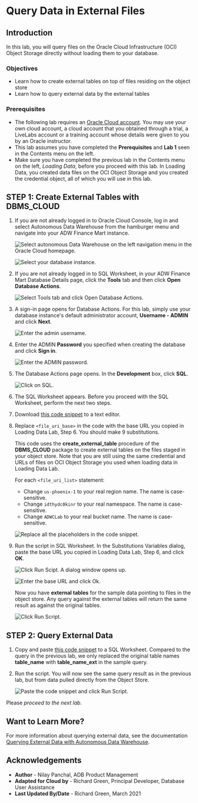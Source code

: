 # Query Data in External Files

## Introduction

In this lab, you will query files on the Oracle Cloud Infrastructure (OCI) Object Storage directly without loading them to your database.

### Objectives

-   Learn how to create external tables on top of files residing on the object store
-   Learn how to query external data by the external tables

### Prerequisites

- The following lab requires an <a href="https://www.oracle.com/cloud/free/" target="\_blank">Oracle Cloud account</a>. You may use your own cloud account, a cloud account that you obtained through a trial, a LiveLabs account or a training account whose details were given to you by an Oracle instructor.
- This lab assumes you have completed the **Prerequisites** and **Lab 1** seen in the Contents menu on the left.
- Make sure you have completed the previous lab in the Contents menu on the left, *Loading Data*, before you proceed with this lab. In Loading Data, you created data files on the OCI Object Storage and you created the credential object, all of which you will use in this lab.

## **STEP 1**: Create External Tables with DBMS_CLOUD

1.  If you are not already logged in to Oracle Cloud Console, log in and select Autonomous Data Warehouse from the hamburger menu and navigate into your ADW Finance Mart instance.

    ![Select autonomous Data Warehouse on the left navigation menu in the Oracle Cloud homepage.](https://raw.githubusercontent.com/oracle/learning-library/master/common/images/console/database-adw.png " ")

    ![Select your database instance.](images/step1.1-adb.png " ")

2.  If you are not already logged in to SQL Worksheet, in your ADW Finance Mart Database Details page, click the **Tools** tab and then click **Open Database Actions**.

    ![Select Tools tab and click Open Database Actions.](./images/Picture100-15.png " ")

3.  A sign-in page opens for Database Actions. For this lab, simply use your database instance's default administrator account, **Username - ADMIN** and click **Next**.

    ![Enter the admin username.](./images/Picture100-16.png " ")

4.  Enter the ADMIN **Password** you specified when creating the database and click **Sign in**.

    ![Enter the ADMIN password.](./images/Picture100-16-password.png " ")

5.  The Database Actions page opens. In the **Development** box, click **SQL**.

    ![Click on SQL.](./images/Picture100-16-click-sql.png " ")

6.  The SQL Worksheet appears. Before you proceed with the SQL Worksheet, perform the next two steps.

7.  Download <a href="./files/create_external_tables_without_base_url.txt" target="\_blank">this code snippet</a> to a text editor.

8.  Replace `<file_uri_base>` in the code with the base URL you copied in Loading Data Lab, Step 6. You should make 9 substitutions.

    This code uses the **create\_external\_table** procedure of the **DBMS\_CLOUD** package to create external tables on the files staged in your object store. Note that you are still using the same credential and URLs of files on OCI Object Storage you used when loading data in Loading Data Lab.

    For each `<file_uri_list>` statement:

    - Change `us-phoenix-1` to your real region name. The name is case-sensitive.
    - Change `idthydc0kinr` to your real namespace. The name is case-sensitive.
    - Change `ADWCLab` to your real bucket name. The name is case-sensitive.

    ![Replace all the placeholders in the code snippet.](./images/step1.4.png " ")

9.  Run the script in SQL Worksheet. In the Substitutions Variables dialog, paste the base URL you copied in Loading Data Lab, Step 6, and click **OK**.

    ![Click Run Scipt. A dialog window opens up.](images/step1.5.png " ")

    ![Enter the base URL and click Ok.](images/substitution-variables.png " ")

    Now you have **external tables** for the sample data pointing to files in the object store. Any query against the external tables will return the same result as against the original tables.

    ![Click Run Script.](./images/run_script_create_ext_tables_without_base_url.png " ")

## **STEP 2**: Query External Data

1.  Copy and paste <a href="./files/query_external_data.txt" target="\_blank">this code snippet</a> to a SQL Worksheet. Compared to the query in the previous lab, we only replaced the original table names **table\_name** with **table\_name\_ext** in the sample query.

2.  Run the script. You will now see the same query result as in the previous lab, but from data pulled directly from the Object Store.

    ![Paste the code snippet and click Run Script.](images/external_table_query_results.jpg " ")

Please *proceed to the next lab*.

## Want to Learn More?

For more information about querying external data, see the documentation [Querying External Data with Autonomous Data Warehouse](https://docs.oracle.com/en/cloud/paas/autonomous-data-warehouse-cloud/user/query-external.html#GUID-ABF95242-3E04-42FF-9361-52707D14E833).

## **Acknowledgements**

- **Author** - Nilay Panchal, ADB Product Management
- **Adapted for Cloud by** - Richard Green, Principal Developer, Database User Assistance
- **Last Updated By/Date** - Richard Green, March 2021
